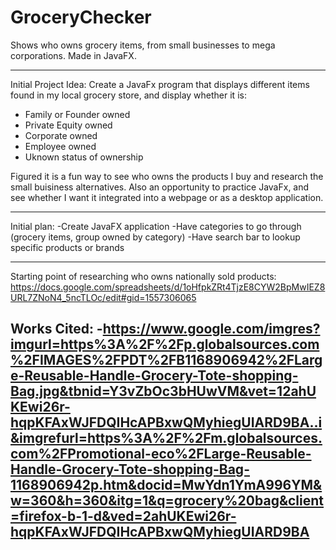 # GroceryChecker
Shows who owns grocery items, from small businesses to mega corporations. Made in JavaFX.

-----
Initial Project Idea:
Create a JavaFx program that displays different items found in my local grocery store, and display whether it is:
  - Family or Founder owned
  - Private Equity owned
  - Corporate owned
  - Employee owned
  - Uknown status of ownership

Figured it is a fun way to see who owns the products I buy and research the small buisiness alternatives. Also an opportunity to practice JavaFx, and see whether I want it integrated into a webpage or as a desktop application.

-----
Initial plan:
-Create JavaFX application
-Have categories to go through (grocery items, group owned by category)
-Have search bar to lookup specific products or brands

-----
Starting point of researching who owns nationally sold products:
https://docs.google.com/spreadsheets/d/1oHfpkZRt4TjzE8CYW2BpMwIEZ8URL7ZNoN4_5ncTLOc/edit#gid=1557306065

Works Cited:
  -https://www.google.com/imgres?imgurl=https%3A%2F%2Fp.globalsources.com%2FIMAGES%2FPDT%2FB1168906942%2FLarge-Reusable-Handle-Grocery-Tote-shopping-Bag.jpg&tbnid=Y3vZbOc3bHUwVM&vet=12ahUKEwi26r-hqpKFAxWJFDQIHcAPBxwQMyhiegUIARD9BA..i&imgrefurl=https%3A%2F%2Fm.globalsources.com%2FPromotional-eco%2FLarge-Reusable-Handle-Grocery-Tote-shopping-Bag-1168906942p.htm&docid=MwYdn1YmA996YM&w=360&h=360&itg=1&q=grocery%20bag&client=firefox-b-1-d&ved=2ahUKEwi26r-hqpKFAxWJFDQIHcAPBxwQMyhiegUIARD9BA
  -
